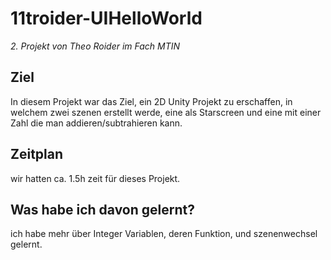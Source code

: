 # 11troider-UIHelloWorld

*2. Projekt von Theo Roider im Fach MTIN*

## Ziel
In diesem Projekt war das Ziel, ein 2D Unity Projekt zu erschaffen, in welchem zwei szenen erstellt werde, eine als Starscreen und eine mit einer Zahl die man addieren/subtrahieren kann.

## Zeitplan
wir hatten ca. 1.5h zeit für dieses Projekt.

## Was habe ich davon gelernt?
ich habe mehr über Integer Variablen, deren Funktion, und szenenwechsel gelernt.
